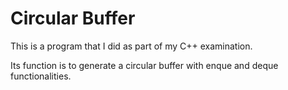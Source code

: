 # Circular Buffer

This is a program that I did as part of my C++ examination.

Its function is to generate a circular buffer with enque and deque functionalities.
